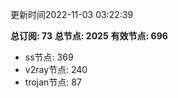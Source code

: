 更新时间2022-11-03 03:22:39

**总订阅: 73**
**总节点: 2025**
**有效节点: 696**
- ss节点: 369
- v2ray节点: 240
- trojan节点: 87
